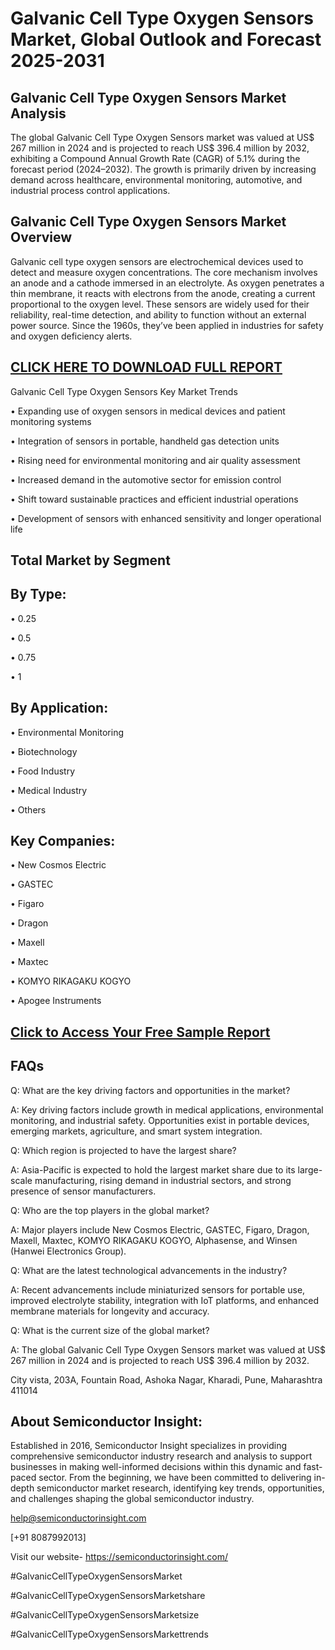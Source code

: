 Galvanic Cell Type Oxygen Sensors Market, Global Outlook and Forecast 2025-2031
=
Galvanic Cell Type Oxygen Sensors Market Analysis
-
The global Galvanic Cell Type Oxygen Sensors market was valued at US$ 267 million in 2024 and is projected to reach US$ 396.4 million by 2032, exhibiting a Compound Annual Growth Rate (CAGR) of 5.1% during the forecast period (2024–2032). The growth is primarily driven by increasing demand across healthcare, environmental monitoring, automotive, and industrial process control applications.

Galvanic Cell Type Oxygen Sensors Market Overview
-
Galvanic cell type oxygen sensors are electrochemical devices used to detect and measure oxygen concentrations. The core mechanism involves an anode and a cathode immersed in an electrolyte. As oxygen penetrates a thin membrane, it reacts with electrons from the anode, creating a current proportional to the oxygen level. These sensors are widely used for their reliability, real-time detection, and ability to function without an external power source. Since the 1960s, they’ve been applied in industries for safety and oxygen deficiency alerts.

[CLICK HERE TO DOWNLOAD FULL REPORT](https://semiconductorinsight.com/report/galvanic-cell-type-oxygen-sensors-market/)
-
Galvanic Cell Type Oxygen Sensors Key Market Trends

•	Expanding use of oxygen sensors in medical devices and patient monitoring systems

•	Integration of sensors in portable, handheld gas detection units

•	Rising need for environmental monitoring and air quality assessment

•	Increased demand in the automotive sector for emission control

•	Shift toward sustainable practices and efficient industrial operations

•	Development of sensors with enhanced sensitivity and longer operational life

Total Market by Segment
-
By Type:
-
•	0.25

•	0.5

•	0.75

•	1

By Application:
-
•	Environmental Monitoring

•	Biotechnology

•	Food Industry

•	Medical Industry

•	Others

Key Companies:
-
•	New Cosmos Electric

•	GASTEC

•	Figaro

•	Dragon

•	Maxell

•	Maxtec

•	KOMYO RIKAGAKU KOGYO

•	Apogee Instruments

[Click to Access Your Free Sample Report](https://semiconductorinsight.com/report/galvanic-cell-type-oxygen-sensors-market/)
-
FAQs
-
Q: What are the key driving factors and opportunities in the market?

A: Key driving factors include growth in medical applications, environmental monitoring, and industrial safety. Opportunities exist in portable devices, emerging markets, agriculture, and smart system integration.

Q: Which region is projected to have the largest share?

A: Asia-Pacific is expected to hold the largest market share due to its large-scale manufacturing, rising demand in industrial sectors, and strong presence of sensor manufacturers.

Q: Who are the top players in the global market?

A: Major players include New Cosmos Electric, GASTEC, Figaro, Dragon, Maxell, Maxtec, KOMYO RIKAGAKU KOGYO, Alphasense, and Winsen (Hanwei Electronics Group).

Q: What are the latest technological advancements in the industry?

A: Recent advancements include miniaturized sensors for portable use, improved electrolyte stability, integration with IoT platforms, and enhanced membrane materials for longevity and accuracy.

Q: What is the current size of the global market?

A: The global Galvanic Cell Type Oxygen Sensors market was valued at US$ 267 million in 2024 and is projected to reach US$ 396.4 million by 2032.

City vista, 203A, Fountain Road, Ashoka Nagar, Kharadi, Pune, Maharashtra 411014

About Semiconductor Insight:
-
Established in 2016, Semiconductor Insight specializes in providing comprehensive semiconductor industry research and analysis to support businesses in making well-informed decisions within this dynamic and fast-paced sector. From the beginning, we have been committed to delivering in-depth semiconductor market research, identifying key trends, opportunities, and challenges shaping the global semiconductor industry.

help@semiconductorinsight.com 

[+91 8087992013] 

Visit our website- https://semiconductorinsight.com/ 

#GalvanicCellTypeOxygenSensorsMarket

#GalvanicCellTypeOxygenSensorsMarketshare

#GalvanicCellTypeOxygenSensorsMarketsize

#GalvanicCellTypeOxygenSensorsMarkettrends






